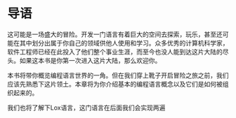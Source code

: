 # 导语

这可能是一场盛大的冒险。开发一门语言有着巨大的空间去探索，玩乐，甚至还可能在其中划分出属于你自己的领域供他人使用和学习。众多优秀的计算机科学家，软件工程师已经在此投入了他们整个事业生涯，而至今也没人能到达这片大陆的尽头。如果这本书是你第一次进入这片大陆，那么欢迎你。

本书将带你概览编程语言世界的一角。但在我们穿上靴子开启冒险之旅之前，我们应该先熟悉下这片领土。本章将为你介绍基本的编程语言概念以及它们是如何被组织起来的。

我们也将了解下Lox语言，这门语言在后面我们会实现两遍